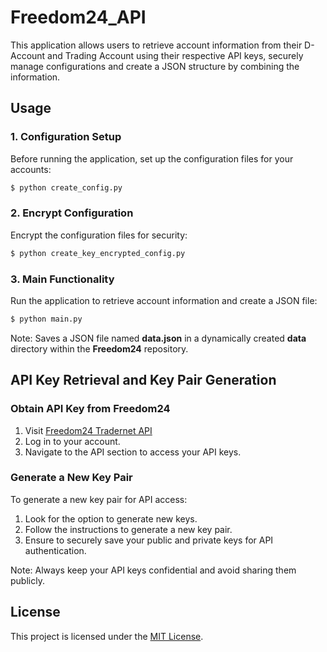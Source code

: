 # Freedom24_API

This application allows users to retrieve account information from their D-Account and Trading Account using their respective API keys, securely manage configurations and create a JSON structure by combining the information. 

## Usage
### 1. Configuration Setup
Before running the application, set up the configuration files for your accounts:
```bash
$ python create_config.py
```

### 2. Encrypt Configuration
Encrypt the configuration files for security:
```bash
$ python create_key_encrypted_config.py
```

### 3. Main Functionality
Run the application to retrieve account information and create a JSON file:
```bash
$ python main.py
```

Note: Saves a JSON file named **data.json** in a dynamically created **data** directory within the **Freedom24** repository.

## API Key Retrieval and Key Pair Generation
### Obtain API Key from Freedom24
1. Visit [Freedom24 Tradernet API](https://freedom24.com/tradernet-api/auth-api)
2. Log in to your account.
3. Navigate to the API section to access your API keys.

### Generate a New Key Pair
To generate a new key pair for API access:
1. Look for the option to generate new keys.
2. Follow the instructions to generate a new key pair.
3. Ensure to securely save your public and private keys for API authentication.

Note: Always keep your API keys confidential and avoid sharing them publicly.

## License
This project is licensed under the [MIT License](./LICENSE).
